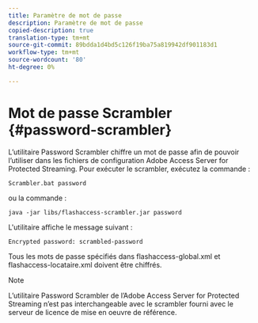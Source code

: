 ```yaml
---
title: Paramètre de mot de passe
description: Paramètre de mot de passe
copied-description: true
translation-type: tm+mt
source-git-commit: 89bdda1d4bd5c126f19ba75a819942df901183d1
workflow-type: tm+mt
source-wordcount: '80'
ht-degree: 0%

---
```



# Mot de passe Scrambler {#password-scrambler}

L’utilitaire Password Scrambler chiffre un mot de passe afin de pouvoir l’utiliser dans les fichiers de configuration Adobe Access Server for Protected Streaming. Pour exécuter le scrambler, exécutez la commande :

```
Scrambler.bat password 
```

ou la commande :

```
java -jar libs/flashaccess-scrambler.jar password  
```

L&#39;utilitaire affiche le message suivant :

```
Encrypted password: scrambled-password 
```

Tous les mots de passe spécifiés dans flashaccess-global.xml et flashaccess-locataire.xml doivent être chiffrés.

>[!NOTE]
>
>L’utilitaire Password Scrambler de l’Adobe Access Server for Protected Streaming n’est pas interchangeable avec le scrambler fourni avec le serveur de licence de mise en oeuvre de référence.

